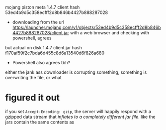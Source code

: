 mojang piston meta 1.4.7 client hash 53ed4b9d5c358ecfff2d8b846b4427b888287028

* downloading from the url https://launcher.mojang.com/v1/objects/53ed4b9d5c358ecfff2d8b846b4427b888287028/client.jar with a web browser and checking with powershell, agrees

but actual on disk 1.4.7 client jar hash f170af59f2c7bda6d455c8d6a13540d6f826a680

* Powershell also agrees tbh?

either the jank ass downloader is corrupting something, something is overwriting the file, or what

# figured it out

if you set `Accept-Encoding: gzip`, the server will happily respond with a gzipped data stream that *inflates to a completely different jar file*. like the jars contain the same contents as